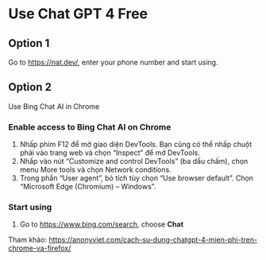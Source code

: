 # Use Chat GPT 4 Free

## Option 1

Go to https://nat.dev/, enter your phone number and start using.


## Option 2

Use Bing Chat AI in Chrome

### Enable access to Bing Chat AI on Chrome

1. Nhấp phím F12 để mở giao diện DevTools. Bạn cũng có thể nhấp chuột phải vào trang web và chọn “Inspect” để mở DevTools.
1. Nhấp vào nút “Customize and control DevTools” (ba dấu chấm), chọn menu More tools và chọn Network conditions.
1. Trong phần “User agent”, bỏ tích tùy chọn “Use browser default”. Chọn “Microsoft Edge (Chromium) – Windows”.

### Start using

1. Go to https://www.bing.com/search, choose **Chat**

Tham khảo: https://anonyviet.com/cach-su-dung-chatgpt-4-mien-phi-tren-chrome-va-firefox/